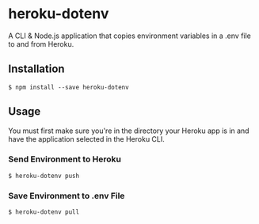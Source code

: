 # heroku-dotenv

A CLI & Node.js application that copies environment variables in a .env file to and from Heroku.

## Installation

```
$ npm install --save heroku-dotenv
```

## Usage

You must first make sure you're in the directory your Heroku app is in and have the application selected in the Heroku CLI.

### Send Environment to Heroku

```
$ heroku-dotenv push
```

### Save Environment to .env File

```
$ heroku-dotenv pull
```
